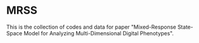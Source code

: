 # MRSS
This is the collection of codes and data for paper "Mixed-Response State-Space Model for Analyzing Multi-Dimensional Digital Phenotypes".
